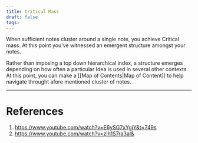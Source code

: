 ```yaml
---
title: Critical Mass
draft: false
tags:
---
```





When sufficient notes cluster around a single note,  you achieve Critical mass. At this point you've witnessed an emergent structure amongst your notes. 

Rather than imposing a top down hierarchical index, a structure emerges depending on how often a particular Idea is used in several other contexts. At this point, you can make a 
[[Map of Contents|Map of Content]] to help navigate throught afore mentioned cluster of notes. 


---
# References
1. https://www.youtube.com/watch?v=E6ySG7xYgjY&t=749s
2. https://www.youtube.com/watch?v=zIh1S7ra3aI&
